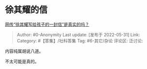 # 徐其耀的信
[网传“徐其耀写给孩子的一封信”是真实的吗？](https://www.zhihu.com/question/525299232/answer/2508614208)

> Author: #0-Anonymity
> Last update: [发布于 2022-05-31]
> Link:
> Category: #【答集】/社科答集
> Tag: #6-其它/杂论
> 评论区:
> 泛讨论:

内容纯属胡说八道。

不太可能是真的。

